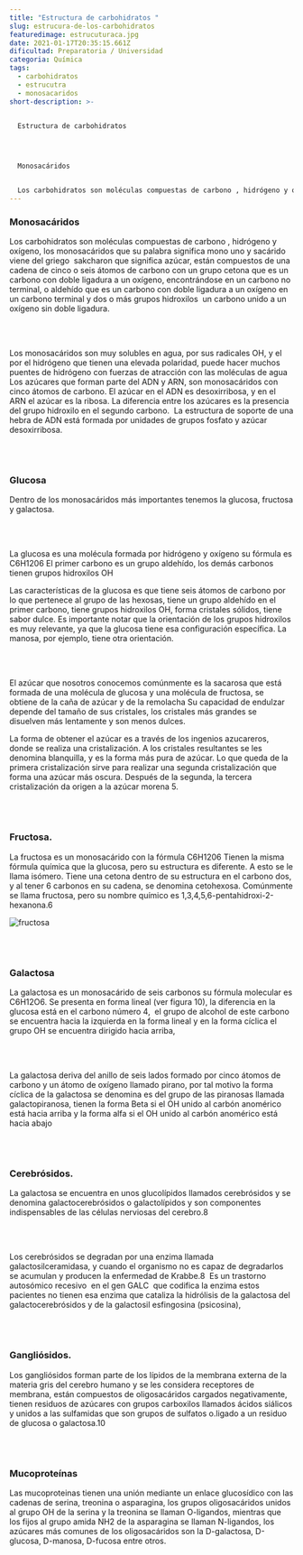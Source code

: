 ```yaml
---
title: "Estructura de carbohidratos "
slug: estrucura-de-los-carbohidratos
featuredimage: estrucuturaca.jpg
date: 2021-01-17T20:35:15.661Z
dificultad: Preparatoria / Universidad
categoria: Química
tags:
  - carbohidratos
  - estrucutra
  - monosacaridos
short-description: >-
  

  Estructura de carbohidratos 




  Monosacáridos


  Los carbohidratos son moléculas compuestas de carbono , hidrógeno y oxígeno, los monosacáridos que su palabra significa mono uno y sacárido  viene del griego  sakcharon que significa azúcar,
---
```

### Monosacáridos

Los carbohidratos son moléculas compuestas de carbono , hidrógeno y oxígeno, los monosacáridos que su palabra significa mono uno y sacárido  viene del griego  sakcharon que significa azúcar, están compuestos de una cadena de cinco o seis átomos de carbono con un grupo cetona que es un carbono con doble ligadura a un oxígeno, encontrándose en un carbono no terminal, o aldehído que es un carbono con doble ligadura a un oxígeno en un carbono terminal y dos o más grupos hidroxilos  un carbono unido a un oxígeno sin doble ligadura.

<br/> <br/>

Los monosacáridos son muy solubles en agua, por sus radicales OH, y el por el hidrógeno que tienen una elevada polaridad, puede hacer muchos puentes de hidrógeno con fuerzas de atracción con las moléculas de agua Los azúcares que forman parte del ADN y ARN, son monosacáridos con cinco átomos de carbono. El azúcar en el ADN es desoxirribosa, y en el ARN el azúcar es la ribosa. La diferencia entre los azúcares es la presencia del grupo hidroxilo en el segundo carbono.  La estructura de soporte de una hebra de ADN está formada por unidades de grupos fosfato y azúcar desoxirribosa. 

<br/> <br/>

### Glucosa

Dentro de los monosacáridos más importantes tenemos la glucosa, fructosa y galactosa.

<br/> <br/>

La glucosa es una molécula formada por hidrógeno y oxígeno su fórmula es C6H1206 El primer carbono es un grupo aldehído, los demás carbonos tienen grupos hidroxilos OH

Las características de la glucosa es que tiene seis átomos de carbono por lo que pertenece al grupo de las hexosas, tiene un grupo aldehído en el primer carbono, tiene grupos hidroxilos OH, forma cristales sólidos, tiene sabor dulce. Es importante notar que la orientación de los grupos hidroxilos es muy relevante, ya que la glucosa tiene esa configuración específica. La manosa, por ejemplo, tiene otra orientación.

<br/> <br/>

El azúcar que nosotros conocemos comúnmente es la sacarosa que está formada de una molécula de glucosa y una molécula de fructosa, se obtiene de la caña de azúcar y de la remolacha Su capacidad de endulzar depende del tamaño de sus cristales, los cristales más grandes se disuelven más lentamente y son menos dulces.

La forma de obtener el azúcar es a través de los ingenios azucareros, donde se realiza una cristalización. A los cristales resultantes se les denomina blanquilla, y es la forma más pura de azúcar. Lo que queda de la primera cristalización sirve para realizar una segunda cristalización que forma una azúcar más oscura. Después de la segunda, la tercera cristalización da origen a la azúcar morena 5.

<br/> <br/>

### Fructosa.

La fructosa es un monosacárido con la fórmula C6H1206 Tienen la misma fórmula química que la glucosa, pero su estructura es diferente. A esto se le llama isómero. Tiene una cetona dentro de su estructura en el carbono dos, y al tener 6 carbonos en su cadena, se denomina cetohexosa. Comúnmente se llama fructosa, pero su nombre químico es 1,3,4,5,6-pentahidroxi-2-hexanona.6

![fructosa](/assets/glucosafructosa.jpg "fructosa")

<br/> <br/>

### Galactosa

La galactosa es un monosacárido de seis carbonos su fórmula molecular es C6H12O6. Se presenta en forma lineal (ver figura 10), la diferencia en la glucosa está en el carbono número 4,  el grupo de alcohol de este carbono se encuentra hacia la izquierda en la forma lineal y en la forma cíclica el grupo OH se encuentra dirigido hacia arriba,

<br/> <br/>

La galactosa deriva del anillo de seis lados formado por cinco átomos de carbono y un átomo de oxígeno llamado pirano, por tal motivo la forma cíclica de la galactosa se denomina es del grupo de las piranosas llamada galactopiranosa, tienen la forma Beta si el OH unido al carbón anomérico está hacia arriba y la forma alfa si el OH unido al carbón anomérico está hacia abajo

<br/> <br/>

### Cerebrósidos.

La galactosa se encuentra en unos glucolípidos llamados cerebrósidos y se denomina galactocerebrósidos o galactolípidos y son componentes indispensables de las células nerviosas del cerebro.8

<br/> <br/>

Los cerebrósidos se degradan por una enzima llamada galactosilceramidasa, y cuando el organismo no es capaz de degradarlos se acumulan y producen la enfermedad de Krabbe.8  Es un trastorno autosómico recesivo  en el gen GALC  que codifica la enzima estos pacientes no tienen esa enzima que cataliza la hidrólisis de la galactosa del galactocerebrósidos y de la galactosil esfingosina (psicosina),

<br/> <br/>

### Gangliósidos.

Los gangliósidos forman parte de los lípidos de la membrana externa de la materia gris del cerebro humano y se les considera receptores de membrana, están compuestos de oligosacáridos cargados negativamente, tienen residuos de azúcares con grupos carboxilos llamados ácidos siálicos y unidos a las sulfamidas que son grupos de sulfatos o.ligado a un residuo de glucosa o galactosa.10

<br/> <br/>

### Mucoproteínas

Las mucoproteinas tienen una unión mediante un enlace glucosídico con las cadenas de serina, treonina o asparagina, los grupos oligosacáridos unidos al grupo OH de la serina y la treonina se llaman O-ligandos, mientras que los fijos al grupo amida NH2 de la asparagina se llaman N-ligandos, los azúcares más comunes de los oligosacáridos son la D-galactosa, D-glucosa, D-manosa, D-fucosa entre otros.